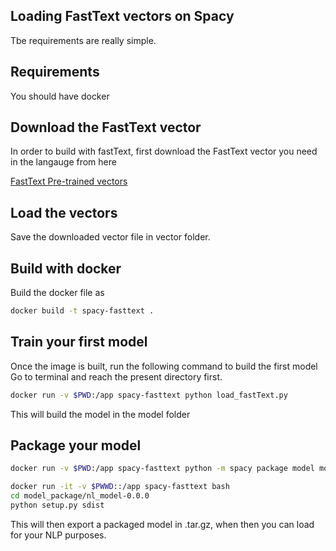 ## Loading FastText vectors on Spacy

Tbe requirements are really simple. 

## Requirements

You should have docker

## Download the FastText vector

In order to build with fastText, first download the FastText vector you need in the langauge from here

[FastText Pre-trained vectors](https://github.com/facebookresearch/fastText/blob/master/pretrained-vectors.md)

## Load the vectors

Save the downloaded vector file in vector folder.

## Build with docker

Build the docker file as

```sh
docker build -t spacy-fasttext .
```

## Train your first model

Once the image is built, run the following command to build the first model
Go to terminal and reach the present directory first.


```sh
docker run -v $PWD:/app spacy-fasttext python load_fastText.py 
```

This will build the model in the model folder

## Package your model

```sh
docker run -v $PWD:/app spacy-fasttext python -m spacy package model model_package

docker run -it -v $PWWD::/app spacy-fasttext bash
cd model_package/nl_model-0.0.0
python setup.py sdist
```

This will then export a packaged model in .tar.gz, when then you can load for your NLP purposes.
